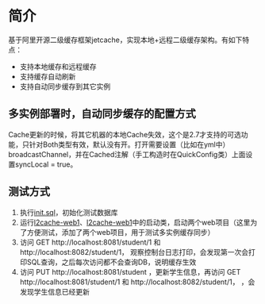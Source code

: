 # 简介
基于阿里开源二级缓存框架jetcache，实现本地+远程二级缓存架构。有如下特点：
* 支持本地缓存和远程缓存
* 支持缓存自动刷新
* 支持自动同步缓存到其它实例

## 多实例部署时，自动同步缓存的配置方式
Cache更新的时候，将其它机器的本地Cache失效，这个是2.7才支持的可选功能，只针对Both类型有效，默认没有开。打开需要设置（比如在yml中）broadcastChannel，并在Cached注解（手工构造时在QuickConfig类）上面设置syncLocal = true。

## 测试方式
1. 执行[init.sql](doc%2Finit.sql)，初始化测试数据库
2. 运行[l2cache-web1](l2cache-web1)、[l2cache-web1](l2cache-web1)中的启动类，启动两个web项目（这里为了方便测试，添加了两个web项目，用于测试多实例缓存同步）
3. 访问 GET http://localhost:8081/student/1 和 http://localhost:8082/student/1， 观察控制台日志打印，会发现第一次会打印SQL查询，之后每次访问都不会查询DB，说明缓存生效
4. 访问 PUT http://localhost:8081/student ，更新学生信息，再访问 GET http://localhost:8081/student/1 和 http://localhost:8082/student/1， ，会发现学生信息已经更新

